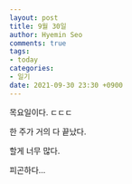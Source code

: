 ```yaml
---
layout: post
title: 9월 30일
author: Hyemin Seo
comments: true
tags:
- today
categories:
- 일기
date: 2021-09-30 23:30 +0900
---
```


목요일이다. ㄷㄷㄷ

한 주가 거의 다 끝났다.

할게 너무 많다.

피곤하다...
